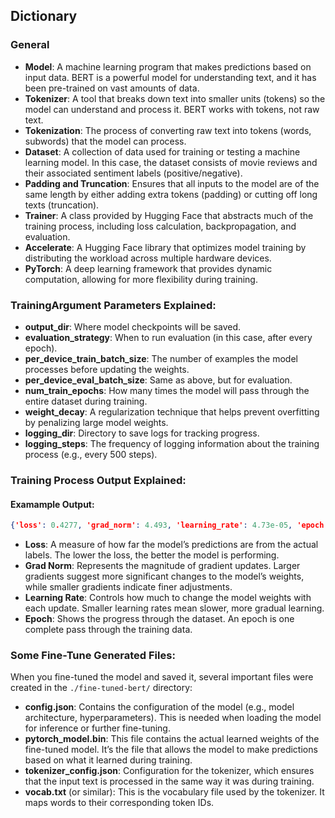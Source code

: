 ## Dictionary

### General

- **Model**: A machine learning program that makes predictions based on input data. BERT is a powerful model for understanding text, and it has been pre-trained on vast amounts of data.
- **Tokenizer**: A tool that breaks down text into smaller units (tokens) so the model can understand and process it. BERT works with tokens, not raw text.
- **Tokenization**: The process of converting raw text into tokens (words, subwords) that the model can process.
- **Dataset**: A collection of data used for training or testing a machine learning model. In this case, the dataset consists of movie reviews and their associated sentiment labels (positive/negative).
- **Padding and Truncation**: Ensures that all inputs to the model are of the same length by either adding extra tokens (padding) or cutting off long texts (truncation).
- **Trainer**: A class provided by Hugging Face that abstracts much of the training process, including loss calculation, backpropagation, and evaluation.
- **Accelerate**: A Hugging Face library that optimizes model training by distributing the workload across multiple hardware devices.
- **PyTorch**: A deep learning framework that provides dynamic computation, allowing for more flexibility during training.

### TrainingArgument Parameters Explained:

- **output_dir**: Where model checkpoints will be saved.
- **evaluation_strategy**: When to run evaluation (in this case, after every epoch).
- **per_device_train_batch_size**: The number of examples the model processes before updating the weights.
- **per_device_eval_batch_size**: Same as above, but for evaluation.
- **num_train_epochs**: How many times the model will pass through the entire dataset during training.
- **weight_decay**: A regularization technique that helps prevent overfitting by penalizing large model weights.
- **logging_dir**: Directory to save logs for tracking progress.
- **logging_steps**: The frequency of logging information about the training process (e.g., every 500 steps).

### Training Process Output Explained:

#### Examample Output:
```json
{'loss': 0.4277, 'grad_norm': 4.493, 'learning_rate': 4.73e-05, 'epoch': 0.16}
```

- **Loss**: A measure of how far the model’s predictions are from the actual labels. The lower the loss, the better the model is performing.
- **Grad Norm**: Represents the magnitude of gradient updates. Larger gradients suggest more significant changes to the model’s weights, while smaller gradients indicate finer adjustments.
- **Learning Rate**: Controls how much to change the model weights with each update. Smaller learning rates mean slower, more gradual learning.
- **Epoch**: Shows the progress through the dataset. An epoch is one complete pass through the training data.

### Some Fine-Tune Generated Files:

When you fine-tuned the model and saved it, several important files were created in the `./fine-tuned-bert/` directory:

- **config.json**: Contains the configuration of the model (e.g., model architecture, hyperparameters). This is needed when loading the model for inference or further fine-tuning.
- **pytorch_model.bin**: This file contains the actual learned weights of the fine-tuned model. It’s the file that allows the model to make predictions based on what it learned during training.
- **tokenizer_config.json**: Configuration for the tokenizer, which ensures that the input text is processed in the same way it was during training.
- **vocab.txt** (or similar): This is the vocabulary file used by the tokenizer. It maps words to their corresponding token IDs.